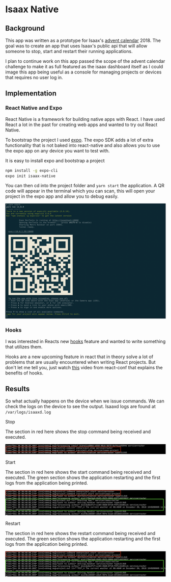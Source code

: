 # Isaax Native

## Background

This app was written as a prototype for Isaax's [advent calendar](https://qiita.com/advent-calendar/2018/isaax) 2018.
The goal was to create an app that uses Isaax's public api that will allow someone to stop, start and restart their running applications.

I plan to continue work on this app passed the scope of the advent calendar challenge to make it as full featured as the isaax dashboard itself as I could image this app being useful as a console for managing projects or devices that requires no user log in.

## Implementation

### React Native and Expo

React Native is a framework for building native apps with React. I have used React a lot in the past for creating web apps and wanted to try out React Native.

To bootstrap the project I used [expo](https://expo.io/). The expo SDK adds a lot of extra functionality that is not baked into react-native and also allows you to use the expo app on any device you want to test with.

It is easy to install expo and bootstrap a project

```bash
npm install -g expo-cli
expo init isaax-native
```

You can then cd into the project folder and `yarn start` the application. A QR code will appear in the terminal which you can scan, this will open your project in the expo app and allow you to debug easily.

![output after running yarn start](./images/qrcode.png)

### Hooks

I was interested in Reacts new [hooks](https://reactjs.org/docs/hooks-intro.html) feature and wanted to write something that utilizes them.

Hooks are a new upcoming feature in react that in theory solve a lot of problems that are usually encountered when writing React projects. But don't let me tell you, just watch [this](https://www.youtube.com/watch?v=dpw9EHDh2bM&feature=youtu.be) video from react-conf that explains the benefits of hooks.

## Results

So what actually happens on the device when we issue commands. We can check the logs on the device to see the output. Isaaxd logs are found at `/var/logs/isaaxd.log`

Stop

The section in red here shows the stop command being received and executed.

![isaaxd log when stopping application](./images/stop.png)

Start

The section in red here shows the start command being received and executed.
The green section shows the application restarting and the first logs from the application being printed.

![isaaxd log when starting application](./images/start.png)

Restart

The section in red here shows the restart command being received and executed.
The green section shows the application restarting and the first logs from the application being printed.

![isaaxd log when starting application](./images/start.png)